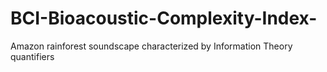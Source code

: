 # BCI-Bioacoustic-Complexity-Index-
Amazon rainforest soundscape characterized by Information Theory  quantifiers

